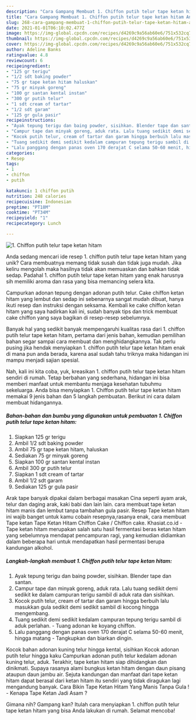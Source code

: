 ```yaml
---
description: "Cara Gampang Membuat 1. Chiffon putih telur tape ketan hitam Anti Gagal"
title: "Cara Gampang Membuat 1. Chiffon putih telur tape ketan hitam Anti Gagal"
slug: 268-cara-gampang-membuat-1-chiffon-putih-telur-tape-ketan-hitam-anti-gagal
date: 2021-01-01T06:10:02.477Z
image: https://img-global.cpcdn.com/recipes/d4269c9a56ab60e6/751x532cq70/1-chiffon-putih-telur-tape-ketan-hitam-foto-resep-utama.jpg
thumbnail: https://img-global.cpcdn.com/recipes/d4269c9a56ab60e6/751x532cq70/1-chiffon-putih-telur-tape-ketan-hitam-foto-resep-utama.jpg
cover: https://img-global.cpcdn.com/recipes/d4269c9a56ab60e6/751x532cq70/1-chiffon-putih-telur-tape-ketan-hitam-foto-resep-utama.jpg
author: Adeline Banks
ratingvalue: 4.8
reviewcount: 6
recipeingredient:
- "125 gr terigu"
- "1/2 sdt baking powder"
- "75 gr tape ketan hitam haluskan"
- "75 gr minyak goreng"
- "100 gr santan kental instan"
- "300 gr putih telur"
- "1 sdt cream of tartar"
- "1/2 sdt garam"
- "125 gr gula pasir"
recipeinstructions:
- "Ayak tepung terigu dan baing powder, sisihkan. Blender tape dan santan."
- "Campur tape dan minyak goreng, aduk rata. Lalu tuang sedikit demi sedikit ke dalam campuran terigu sambil di aduk rata dan sisihkan."
- "Kocok putih telur, cream of tartar dan garam hingga berbuih lalu masukkan gula sedikit demi sedikit sambil di kocong hingga mengembang."
- "Tuang sedikit demi sedikit kedalam campuran tepung terigu sambil di aduk perlahan. Tuang adonan ke koyang chiffon."
- "Lalu panggang dengan panas oven 170 derajat C selama 50-60 menit, hingga matang Tangkupkan dan biarkan dingin."
categories:
- Resep
tags:
- 1
- chiffon
- putih

katakunci: 1 chiffon putih 
nutrition: 248 calories
recipecuisine: Indonesian
preptime: "PT18M"
cooktime: "PT34M"
recipeyield: "1"
recipecategory: Lunch

---
```



![1. Chiffon putih telur tape ketan hitam](https://img-global.cpcdn.com/recipes/d4269c9a56ab60e6/751x532cq70/1-chiffon-putih-telur-tape-ketan-hitam-foto-resep-utama.jpg)

Anda sedang mencari ide resep 1. chiffon putih telur tape ketan hitam yang unik? Cara membuatnya memang tidak susah dan tidak juga mudah. Jika keliru mengolah maka hasilnya tidak akan memuaskan dan bahkan tidak sedap. Padahal 1. chiffon putih telur tape ketan hitam yang enak harusnya sih memiliki aroma dan rasa yang bisa memancing selera kita.

Campurkan adonan tepung dengan adonan putih telur. Cake chiffon ketan hitam yang lembut dan sedap ini sebenarnya sangat mudah dibuat, hanya ikuti resep dan instruksi dengan seksama. Kembali ke cake chiffon ketan hitam yang saya hadirkan kali ini, sudah banyak tips dan trick membuat cake chiffon yang saya bagikan di resep-resep sebelumnya.

Banyak hal yang sedikit banyak mempengaruhi kualitas rasa dari 1. chiffon putih telur tape ketan hitam, pertama dari jenis bahan, kemudian pemilihan bahan segar sampai cara membuat dan menghidangkannya. Tak perlu pusing jika hendak menyiapkan 1. chiffon putih telur tape ketan hitam enak di mana pun anda berada, karena asal sudah tahu triknya maka hidangan ini mampu menjadi sajian spesial.


Nah, kali ini kita coba, yuk, kreasikan 1. chiffon putih telur tape ketan hitam sendiri di rumah. Tetap berbahan yang sederhana, hidangan ini bisa memberi manfaat untuk membantu menjaga kesehatan tubuhmu sekeluarga. Anda bisa menyiapkan 1. Chiffon putih telur tape ketan hitam memakai 9 jenis bahan dan 5 langkah pembuatan. Berikut ini cara dalam membuat hidangannya.

<!--inarticleads1-->

##### Bahan-bahan dan bumbu yang digunakan untuk pembuatan 1. Chiffon putih telur tape ketan hitam:

1. Siapkan 125 gr terigu
1. Ambil 1/2 sdt baking powder
1. Ambil 75 gr tape ketan hitam, haluskan
1. Sediakan 75 gr minyak goreng
1. Siapkan 100 gr santan kental instan
1. Ambil 300 gr putih telur
1. Siapkan 1 sdt cream of tartar
1. Ambil 1/2 sdt garam
1. Sediakan 125 gr gula pasir


Arak tape banyak dipakai dalam berbagai masakan Cina seperti ayam arak, telur dan daging arak, kaki babi dan lain lain. cara membuat tape ketan hitam manis dan lembut tanpa tambahan gula pasir. Resep Tape ketan hitam ini wajib banget untuk kamu cobain resepnya,rasanya enak, cara membuat Tape ketan Tape Ketan Hitam Chiffon Cake / Chiffon cake. Khasiat.co.id - Tape ketan hitam merupakan salah satu hasil fermentasi beras ketan hitam yang sebelumnya mendapat pencampuran ragi, yang kemudian didiamkan dalam beberapa hari untuk mendapatkan hasil permentasi berupa kandungan alkohol. 

<!--inarticleads2-->

##### Langkah-langkah membuat 1. Chiffon putih telur tape ketan hitam:

1. Ayak tepung terigu dan baing powder, sisihkan. Blender tape dan santan.
1. Campur tape dan minyak goreng, aduk rata. Lalu tuang sedikit demi sedikit ke dalam campuran terigu sambil di aduk rata dan sisihkan.
1. Kocok putih telur, cream of tartar dan garam hingga berbuih lalu masukkan gula sedikit demi sedikit sambil di kocong hingga mengembang.
1. Tuang sedikit demi sedikit kedalam campuran tepung terigu sambil di aduk perlahan. - Tuang adonan ke koyang chiffon.
1. Lalu panggang dengan panas oven 170 derajat C selama 50-60 menit, hingga matang - Tangkupkan dan biarkan dingin.


Kocok bahan adonan kuning telur hingga kental, sisihkan Kocok adonan putih telur hingga kaku Campurkan adonan putih telur kedalam adonan kuning telur, aduk. Terakhir, tape ketan hitam siap dihidangkan dan dinikmati. Supaya rasanya alami bungkus ketan hitam dengan daun pisang ataupun daun jambu air. Sejuta kandungan dan manfaat dari tape ketan hitam dapat berasal dari ketan hitam itu sendiri yang tidak diragukan lagi mengandung banyak. Cara Bikin Tape Ketan Hitam Yang Manis Tanpa Gula ! - Kenapa Tape Ketan Jadi Asam ? 

Gimana nih? Gampang kan? Itulah cara menyiapkan 1. chiffon putih telur tape ketan hitam yang bisa Anda lakukan di rumah. Selamat mencoba!
